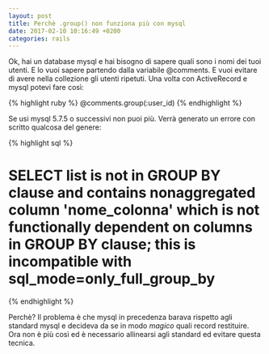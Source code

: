 ```yaml
---
layout: post
title: Perchè .group() non funziona più con mysql
date: 2017-02-10 10:16:49 +0200
categories: rails
---
```


Ok, hai un database mysql e hai bisogno di sapere quali sono i nomi dei tuoi utenti.
E lo vuoi sapere partendo dalla variabile @comments.
E vuoi evitare di avere nella collezione gli utenti ripetuti.
Una volta con ActiveRecord e mysql potevi fare così:

{% highlight ruby %}
@comments.group(:user_id)
{% endhighlight %}

Se usi mysql 5.7.5 o successivi non puoi più.
Verrà generato un errore con scritto qualcosa del genere:

{% highlight  sql %}
# SELECT list is not in GROUP BY clause and contains nonaggregated column 'nome_colonna' which is not functionally dependent on columns in GROUP BY clause; this is incompatible with sql_mode=only_full_group_by
{% endhighlight %}

Perchè?
Il problema è che mysql in precedenza barava rispetto agli standard mysql e decideva da se in modo _magico_ quali record restituire.
Ora non è più così ed è necessario allinearsi agli standard ed evitare questa tecnica.
